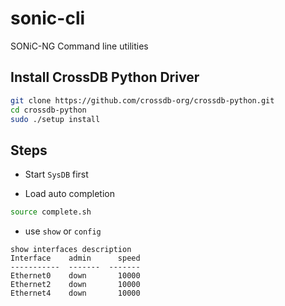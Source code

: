 # sonic-cli
SONiC-NG Command line utilities

## Install CrossDB Python Driver
```bash
git clone https://github.com/crossdb-org/crossdb-python.git
cd crossdb-python
sudo ./setup install
```

## Steps

* Start `SysDB` first

* Load auto completion
```bash
source complete.sh
```

* use `show` or `config`
```cli
show interfaces description
Interface    admin      speed
-----------  -------  -------
Ethernet0    down       10000
Ethernet2    down       10000
Ethernet4    down       10000
```

<!--
```bash
_SHOW_COMPLETE=source show > complete.sh
_CONFIG_COMPLETE=source config >> complete.sh
source complete.sh

```
-->
